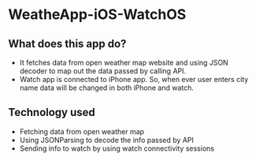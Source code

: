 # WeatheApp-iOS-WatchOS

## What does this app do? 
 - It fetches data from open weather map website and using JSON decoder to map out the data passed by calling API.
 - Watch app is connected to iPhone app. So, when ever user enters city name data will be changed in both iPhone and watch.
 
## Technology used
 - Fetching data from open weather map
 - Using JSONParsing to decode the info passed by API
 - Sending info to watch by using watch connectivity sessions
